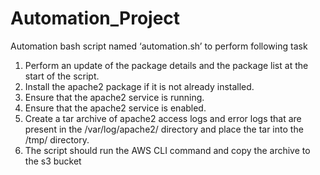 # Automation_Project
 
 Automation bash script named ‘automation.sh’ to perform following task
 
1. Perform an update of the package details and the package list at the start of the script.
2. Install the apache2 package if it is not already installed. 
3. Ensure that the apache2 service is running. 
4. Ensure that the apache2 service is enabled. 
5. Create a tar archive of apache2 access logs and error logs that are present in the /var/log/apache2/ directory and place the tar into the /tmp/ directory. 
6. The script should run the AWS CLI command and copy the archive to the s3 bucket
